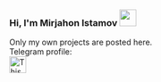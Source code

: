 ### Hi, I'm Mirjahon Istamov <img src = "https://media2.giphy.com/media/v1.Y2lkPTc5MGI3NjExaGl3cXgzYWUwbDMyMDdkNGdoamJmeWdoMHlmcDljOGF5NGNzdnIyNSZlcD12MV9pbnRlcm5hbF9naWZfYnlfaWQmY3Q9cw/gM5qFksULw54NMWyry/giphy.gif" width = "30px">
Only my own projects are posted here. <br>
Telegram profile: <br>
<a href = "https:///t.me/IstamovMM"><img src ="https://media1.giphy.com/media/v1.Y2lkPTc5MGI3NjExdHV3bjJ1dnZra250enl3aGRmN3lscTNpa2x3eGowbTBrNGFoMjNxdyZlcD12MV9pbnRlcm5hbF9naWZfYnlfaWQmY3Q9Zw/ya4eevXU490Iw/giphy.gif" width = "30px" alt = "This is Telegram image"></a>
